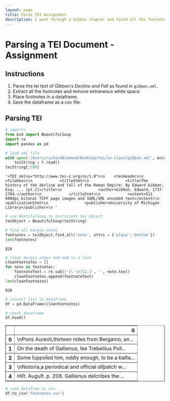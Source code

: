 ```yaml
---
layout: page
title: Parse TEI Assignment
description: I went through a Gibbon chapter and found all the footnotes using this Python program.
---
```


# Parsing a TEI Document - Assignment

## Instructions

1. Parse the tei text of Gibbon's _Decline and Fall_ as found in `gibbon.xml`.
2. Extract all the footnotes and remove extraneous white space.
3. Place footnotes in a dataframe.
4. Save the dataframe as a csv file.

## Parsing TEI


```python
# imports
from bs4 import BeautifulSoup
import re
import pandas as pd
```


```python
# load xml file
with open('/Users/richarddiamond/Desktop/tei/in-class/gibbon.xml', encoding = 'utf8', mode = 'r') as f:
    teiString = f.read()
teiString[:500]
```




    '<TEI xmlns="http://www.tei-c.org/ns/1.0">\n    <teiHeader>\n        <fileDesc>\n            <titleStmt>\n                <title>The history of the decline and fall of the Roman Empire: By Edward Gibbon, Esq; ... [pt.2]</title>\n                <author>Gibbon, Edward, 1737-1794.</author>\n            </titleStmt>\n            <extent>511 600dpi bitonal TIFF page images and SGML/XML encoded text</extent>\n            <publicationStmt>\n                <publisher>University of Michigan Library</publisher>\n '




```python
# use BeatifulSoup to instntiate tei object
teiObject = BeautifulSoup(teiString)
```


```python
# find all margin notes
footnotes = teiObject.find_all('note', attrs = {'place':'bottom'})
len(footnotes)
```




    828




```python
# clean margin notes and add to a list
cleanFootnotes = []
for note in footnotes:
    footnoteText = re.sub(r'[\ \n]{2,}', '', note.text)
    cleanFootnotes.append(footnoteText)
len(cleanFootnotes)
```




    828




```python
# convert list to dataframe
df = pd.DataFrame(cleanFootnotes)
```


```python
# check dataframe
df.head()
```




<div>
<style scoped>
    .dataframe tbody tr th:only-of-type {
        vertical-align: middle;
    }

    .dataframe tbody tr th {
        vertical-align: top;
    }

    .dataframe thead th {
        text-align: right;
    }
</style>
<table border="1" class="dataframe">
  <thead>
    <tr style="text-align: right;">
      <th></th>
      <th>0</th>
    </tr>
  </thead>
  <tbody>
    <tr>
      <th>0</th>
      <td>\nPons Aureoli,thirteen miles from Bergamo, an...</td>
    </tr>
    <tr>
      <th>1</th>
      <td>On the death of Gallienus, ſee Trebellius Poll...</td>
    </tr>
    <tr>
      <th>2</th>
      <td>Some ſuppoſed him, oddly enough, to be a baſta...</td>
    </tr>
    <tr>
      <th>3</th>
      <td>\nNotoria,a periodical and official diſpatch w...</td>
    </tr>
    <tr>
      <th>4</th>
      <td>Hiſt. Auguſt. p. 208. Gallienus deſcribes the ...</td>
    </tr>
  </tbody>
</table>
</div>




```python
# save datafram as csv
df.to_csv('footnotes.csv')
```
